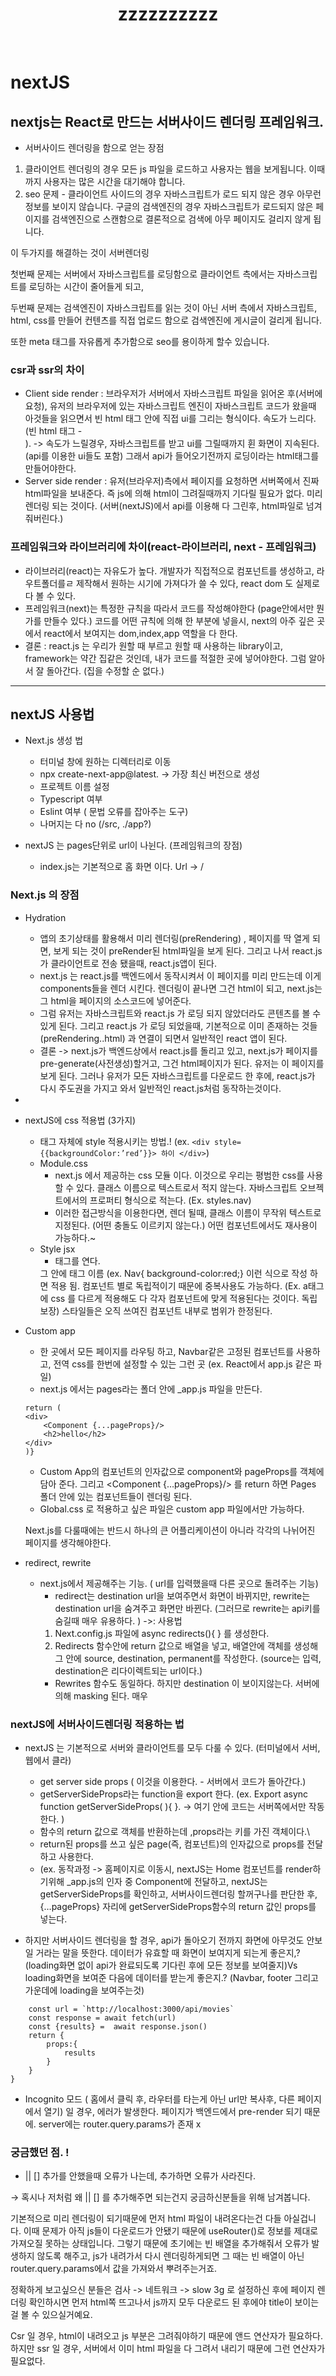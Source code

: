 
<div align=center><h1>zzzzzzzzzz</h1></div>

<br>


# nextJS
## nextjs는 React로 만드는 서버사이드 렌더링 프레임워크. 
- 서버사이드 렌더링을 함으로 얻는 장점
1. 클라이언트 렌더링의 경우 모든 js 파일을 로드하고 사용자는 웹을 보게됩니다. 이때까지 사용자는 많은 시간을 대기해야 합니다.
2. seo 문제 - 클라이언트 사이드의 경우 자바스크립트가 로드 되지 않은 경우 아무런 정보를 보이지 않습니다. 구글의 검색엔진의 경우 자바스크립트가 로드되지 않은 페이지를 검색엔진으로 스캔함으로 결론적으로 검색에 아무 페이지도 걸리지 않게 됩니다.

이 두가지를 해결하는 것이 서버렌더링

첫번째 문제는 서버에서 자바스크립트를 로딩함으로 클라이언트 측에서는 자바스크립트를 로딩하는 시간이 줄어들게 되고,

두번째 문제는 검색엔진이 자바스크립트를 읽는 것이 아닌 서버 측에서 자바스크립트, html, css를 만들어 컨텐츠를 직접 업로드 함으로 검색엔진에 게시글이 걸리게 됩니다.

또한 meta 태그를 자유롭게 추가함으로 seo를 용이하게 할수 있습니다.

### csr과 ssr의 차이

- Client side render : 브라우저가 서버에서 자바스크립트 파일을 읽어온 후(서버에 요청), 유저의 브라우저에 있는 자바스크립트 엔진이 자바스크립트 코드가 왔을때 아것들을 읽으면서 빈 html 태그 안에 직접 ui를 그리는 형식이다. 속도가 느리다. (빈 html 태그 - <div id=‘root’></div>). -> 속도가 느릴경우, 자바스크립트를 받고 ui를 그릴때까지 휜 화면이 지속된다. (api를 이용한 ui들도 포함) 그래서 api가 들어오기전까지 로딩이라는 html태그를 만들어야한다.
- Server side render : 유저(브라우저)측에서 페이지를 요청하면 서버쪽에서 진짜 html파일을 보내준다. 즉 js에 의해 html이 그려질때까지 기다릴 필요가 없다. 미리 렌더링 되는 것이다. (서버(nextJS)에서 api를 이용해 다 그린후, html파일로 넘겨줘버린다.)

### 프레임워크와 라이브러리에 차이(react-라이브러리, next - 프레임워크)

- 라이브러리(react)는 자유도가 높다. 개발자가 직접적으로 컴포넌트를 생성하고, 라우트폴더를ㄹ 제작해서 원하는 시기에 가져다가 쓸 수 있다, react dom 도 실제로 다 볼 수 있다.
- 프레임워크(next)는 특정한 규칙을 따라서 코드를 작성해야한다 (page안에서만 뭔가를 만들수 있다.) 코드를 어떤 규칙에 의해 한 부분에 넣을시, next의 아주 깊은 곳에서 react에서 보여지는 dom,index,app 역할을 다 한다.
- 결론 : react.js 는 우리가 원할 때 부르고 원할 때 사용하는 library이고, framework는 약간 집같은 것인데, 내가 코드를 적절한 곳에 넣어야한다. 그럼 알아서 잘 돌아간다. (집을 수정할 순 없다.)

---

## nextJS 사용법

- Next.js 생성 법
    - 터미널 창에 원하는 디렉터리로 이동
    - npx create-next-app@latest. -> 가장 최신 버전으로 생성
    - 프로젝트 이름 설정
    - Typescript 여부
    - Eslint 여부 ( 문법 오류를 잡아주는 도구)
    - 나머지는 다 no (/src, ./app?)

- nextJS 는 pages단위로 url이 나뉜다. (프레임워크의 장점)
    - index.js는 기본적으로 홈 화면 이다. Url -> /


### Next.js 의 장점

- Hydration
    - 앱의 초기상태를 활용해서 미리 렌더링(preRendering) , 페이지를 딱 열게 되면, 보게 되는 것이 preRender된 html파일을 보게 된다. 그리고 나서 react.js가 클라이언트로 전송 됐을때, react.js앱이 된다.
    - next.js 는 react.js를 백엔드에서 동작시켜서 이 페이지를 미리 만드는데 이게 components들을 렌더 시킨다. 렌더링이 끝나면 그건 html이 되고, next.js는 그 html을 페이지의 소스코드에 넣어준다.
    - 그럼 유저는 자바스크립트와 react.js 가 로딩 되지 않았더라도 콘텐츠를 볼 수 있게 된다. 그리고 react.js 가 로딩 되었을때, 기본적으로 이미 존재하는 것들(preRendering..html) 과 연결이 되면서 일반적인 react 앱이 된다.
    - 결론 -> next.js가 백엔드상에서 react.js를 돌리고 있고, next.js가 페이지를 pre-generate(사전생성)할거고, 그건 html페이지가 된다. 유저는 이 페이지를 보게 된다. 그러나 유저가 모든 자바스크립트를 다운로드 한 후에, react.js가 다시 주도권을 가지고 와서 일반적인 react.js처럼 동작하는것이다.

- 

- nextJS에 css 적용법 (3가지)
    - 태그 자체에 style 적용시키는 방법.! (ex. ```<div style={{backgroundColor:’red’}}> 하이 </div>```)
    - Module.css
        - next.js 에서 제공하는 css 모듈 이다. 이것으로 우리는 평범한 css를 사용할 수 있다. 클래스 이름으로 텍스트로서 적지 않는다. 자바스크립트 오브젝트에서의 프로퍼티 형식으로 적는다. (Ex. styles.nav)
        - 이러한 접근방식을 이용한다면, 렌더 될때, 클래스 이름이 무작위 텍스트로 지정된다. (어떤 충돌도 이르키지 않는다.) 어떤 컴포넌트에서도 재사용이 가능하다.~
    - Style jsx
        - <style jsx> { ``} </style> 태그를 연다.
        그 안에 태그 이름 (ex. Nav{ background-color:red;} 이런 식으로 작성 하면 적용 됨.
        컴포넌트 별로 독립적이기 때문에 중복사용도 가능하다. (Ex. a태그에 css 를 다르게 적용해도 다 각자 컴포넌트에 맞게 적용된다는 것이다. 독립보장)
        스타일들은 오직 쓰여진 컴포넌트 내부로 범위가 한정된다.

- Custom app
    - 한 곳에서 모든 페이지를 라우팅 하고, Navbar같은 고정된 컴포넌트를 사용하고, 전역 css를 한번에 설정할 수 있는 그런 곳 (ex. React에서 app.js 같은 파일)
    - next.js 에서는 pages라는 폴더 안에 _app.js 파일을 만든다.

    ``` export default function App({Component, pageProps}){
    return (
    <div>
        <Component {...pageProps}/>
        <h2>hello</h2>
    </div>
    )}
    ``` 

    - Custom App의 컴포넌트의 인자값으로 component와 pageProps를 객체에 담아 준다. 그리고 <Component {…pageProps}/> 를 return 하면 Pages 폴더 안에 있는 컴포넌트들이 렌더링 된다.
    - Global.css 로 적용하고 싶은 파일은 custom app 파일에서만 가능하다.

    Next.js를 다룰때에는 반드시 하나의 큰 어플리케이션이 아니라 각각의 나뉘어진 페이지를 생각해야한다.


- redirect, rewrite
    - next.js에서 제공해주는 기능. ( url를 입력했을때 다른 곳으로 돌려주는 기능)
        - redirect는 destination url을 보여주면서 화면이 바뀌지만, rewrite는 destination url을 숨겨주고 화면만 바뀐다. (그러므로 rewrite는 api키를 숨길때 매우 유용하다. )
        ->: 사용법
        1. Next.config.js 파일에 async redirects(){ } 를 생성한다.
        2. Redirects 함수안에 return 값으로 배열을 넣고, 배열안에 객체를 생성해 그 안에 source, destination, permanent를 작성한다. (source는 입력, destination은 리다이렉트되는 url이다.)
        - Rewrites 함수도 동일하다. 하지만 destination 이 보이지않는다. 서버에 의해 masking 된다. 매우 
        

### nextJS에 서버사이드렌더링 적용하는 법

- nextJS 는 기본적으로 서버와 클라이언트를 모두 다룰 수 있다. (터미널에서 서버, 웹에서 클라)
    - get server side props ( 이것을 이용한다. - 서버에서 코드가 돌아간다.)
    - getServerSideProps라는 function을 export 한다.
    (ex. Export async function getServerSideProps( ){ }.  ->  여기 안에 코드는 서버쪽에서만 작동한다. )
    - 함수의 return 값으로 객체를 반환하는데 ,props라는 키를 가진 객체이다.\
    - return된 props를 쓰고 싶은 page(즉, 컴포넌트)의 인자값으로 props를 전달하고 사용한다.
    - (ex. 동작과정 -> 홈페이지로 이동시, nextJS는 Home 컴포넌트를 render하기위해 _app.js의 인자 중 Component에 전달하고, nextJS는  getServerSideProps를 확인하고, 서버사이드렌더링 할꺼구나를 판단한 후, {…pageProps} 자리에  getServerSideProps함수의 return 값인 props를 넣는다.


- 하지만 서버사이드 렌더링을 할 경우, api가 돌아오기 전까지 화면에 아무것도 안보일 거라는 말을 뜻한다.
데이터가 유효할 때 화면이 보여지게 되는게 좋은지,? (loading화면 없이 api가 완료되도록 기다린 후에 모든 정보를 보여줄지)Vs loading화면을 보여준 다음에 데이터를 받는게 좋은지.? (Navbar, footer 그리고 가운데에 loading을 보여주는것)


```export async function getServerSideProps(){
    const url = `http://localhost:3000/api/movies`
    const response = await fetch(url)
    const {results} =  await response.json()
    return {
        props:{
            results
        }
    }
}
```
- Incognito 모드 ( 홈에서 클릭 후, 라우터를 타는게 아닌 url만 복사후, 다른 페이지에서 열기) 일 경우, 에러가 발생한다. 페이지가 백엔드에서 pre-render 되기 때문에. server에는 router.query.params가 존재 x


### 궁금했던 점. !

- || [] 추가를 안했을때 오류가 나는데, 추가하면 오류가 사라진다.

→ 혹시나 저처럼 왜 || [] 를 추가해주면 되는건지 궁금하신분들을 위해 남겨봅니다.

기본적으로 미리 렌더링이 되기때문에 먼저 html 파일이 내려온다는건 다들 아실겁니다. 이때 문제가 아직 js들이 다운로드가 안됐기 때문에 useRouter()로 정보를 제대로 가져오질 못하는 상태입니다. 그렇기 때문에 초기에는 빈 배열을 추가해줘서 오류가 발생하지 않도록 해주고, js가 내려가서 다시 렌더링하게되면 그 때는 빈 배열이 아닌 router.query.params에서 값을 가져와서 뿌려주는거죠.

정확하게 보고싶으신 분들은 검사 -> 네트워크 -> slow 3g 로 설정하신 후에 페이지 렌더링 확인하시면 먼저 html쪽 뜨고나서 js까지 모두 다운로드 된 후에야 title이 보이는걸 볼 수 있으실거예요.

Csr 일 경우, html이 내려오고 js 부분은 그려줘야하기 때문에 앤드 연산자가 필요하다. 하지만 ssr 일 경우, 서버에서 이미 html 파일을 다 그려서 내리기 때문에 그런 연산자가 필요없다.